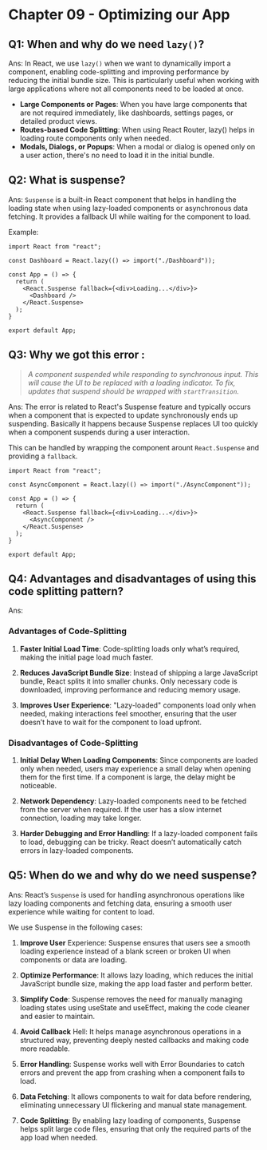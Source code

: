 # Chapter 09 - Optimizing our App
## Q1: When and why do we need `lazy()`?
Ans: In React, we use `lazy()` when we want to dynamically import a component, enabling code-splitting and improving performance by reducing the initial bundle size. This is particularly useful when working with large applications where not all components need to be loaded at once.
- **Large Components or Pages**: When you have large components that are not required immediately, like dashboards, settings pages, or detailed product views.
- **Routes-based Code Splitting**: When using React Router, lazy() helps in loading route components only when needed.
- **Modals, Dialogs, or Popups**: When a modal or dialog is opened only on a user action, there's no need to load it in the initial bundle.

## Q2: What is suspense?
Ans: `Suspense` is a built-in React component that helps in handling the loading state when using lazy-loaded components or asynchronous data fetching. It provides a fallback UI while waiting for the component to load.

Example:
```
import React from "react";

const Dashboard = React.lazy(() => import("./Dashboard"));

const App = () => {
  return (
    <React.Suspense fallback={<div>Loading...</div>}>
      <Dashboard />
    </React.Suspense>
  );
}

export default App;
```

## Q3: Why we got this error : 
> *A component suspended while responding to synchronous input. This will cause the UI to be replaced with a loading indicator. To fix, updates that suspend should be wrapped with `startTransition`.*

Ans: The error is related to React's Suspense feature and typically occurs when a component that is expected to update synchronously ends up suspending. Basically it happens because Suspense replaces UI too quickly when a component suspends during a user interaction.

This can be handled by wrapping the component arount `React.Suspense` and providing a `fallback`.

```
import React from "react";

const AsyncComponent = React.lazy(() => import("./AsyncComponent"));

const App = () => {
  return (
    <React.Suspense fallback={<div>Loading...</div>}>
      <AsyncComponent />
    </React.Suspense>
  );
}

export default App;
```

## Q4: Advantages and disadvantages of using this code splitting pattern?
Ans: 
### Advantages of Code-Splitting
1. **Faster Initial Load Time**: Code-splitting loads only what’s required, making the initial page load much faster.

2. **Reduces JavaScript Bundle Size**: Instead of shipping a large JavaScript bundle, React splits it into smaller chunks. Only necessary code is downloaded, improving performance and reducing memory usage.

3. **Improves User Experience**: "Lazy-loaded" components load only when needed, making interactions feel smoother, ensuring that the user doesn’t have to wait for the component to load upfront.

### Disadvantages of Code-Splitting
1. **Initial Delay When Loading Components**: Since components are loaded only when needed, users may experience a small delay when opening them for the first time. If a component is large, the delay might be noticeable.

2. **Network Dependency**: Lazy-loaded components need to be fetched from the server when required. If the user has a slow internet connection, loading may take longer.

4. **Harder Debugging and Error Handling**: If a lazy-loaded component fails to load, debugging can be tricky. React doesn’t automatically catch errors in lazy-loaded components.

## Q5: When do we and why do we need suspense?
Ans: React’s `Suspense` is used for handling asynchronous operations like lazy loading components and fetching data, ensuring a smooth user experience while waiting for content to load.

We use Suspense in the following cases:

1. **Improve User** Experience: Suspense ensures that users see a smooth loading experience instead of a blank screen or broken UI when components or data are loading.

2. **Optimize Performance**: It allows lazy loading, which reduces the initial JavaScript bundle size, making the app load faster and perform better.

3. **Simplify Code**: Suspense removes the need for manually managing loading states using useState and useEffect, making the code cleaner and easier to maintain.

4. **Avoid Callback** Hell: It helps manage asynchronous operations in a structured way, preventing deeply nested callbacks and making code more readable.

5. **Error Handling**: Suspense works well with Error Boundaries to catch errors and prevent the app from crashing when a component fails to load.

6. **Data Fetching**: It allows components to wait for data before rendering, eliminating unnecessary UI flickering and manual state management.

7. **Code Splitting**: By enabling lazy loading of components, Suspense helps split large code files, ensuring that only the required parts of the app load when needed.
